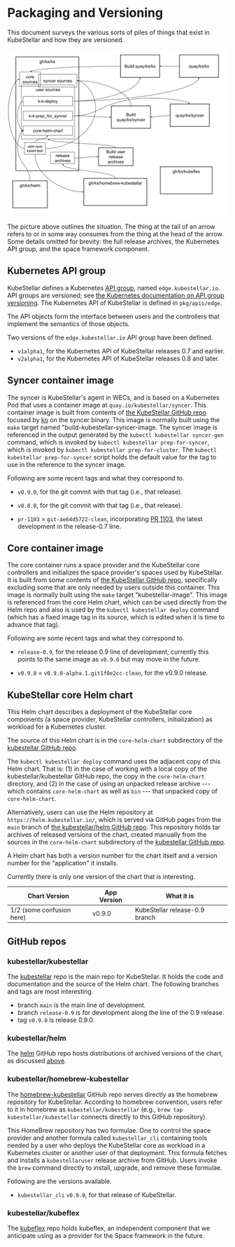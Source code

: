 # Packaging and Versioning

This document surveys the various sorts of piles of things that exist
in KubeStellar and how they are versioned.

![outline of things](KubeStellar-Versioned-and-Distributed-Things.svg)

The picture above outlines the situation. The thing at the tail of an
arrow refers to or in some way consumes from the thing at the head of
the arrow. Some details omitted for brevity: the full release
archives, the Kubernetes API group, and the space framework component.


## Kubernetes API group

KubeStellar defines a Kubernetes [API
group](https://kubernetes.io/docs/reference/using-api/#api-groups),
named `edge.kubestellar.io`. API groups are versioned; see [the
Kubernetes documentation on API group
versioning](https://kubernetes.io/docs/reference/using-api/#api-versioning). The
Kubernetes API of KubeStellar is defined in `pkg/apis/edge`.

The API objects form the interface between users and the controllers
that implement the semantics of those objects.

Two versions of the `edge.kubestellar.io` API group have been defined.

- `v1alpha1`, for the Kubernetes API of KubeStellar releases 0.7 and earlier.
- `v2alpha1`, for the Kubernetes API of KubeStellar releases 0.8 and later.

## Syncer container image

The syncer is KubeStellar's agent in WECs, and is based on a
Kubernetes Pod that uses a container image at
`quay.io/kubestellar/syncer`. This container image is built from
contents of [the KubeStellar GitHub
repo](https://github.com/kubestellar/kubestellar) focused by
[ko](https://github.com/ko-build/ko) on the syncer binary. This image
is normally built using the `make` target named
"build-kubestellar-syncer-image. The syncer image is referenced in the
output generated by the `kubectl kubestellar syncer-gen` command,
which is invoked by `kubectl kubestellar prep-for-syncer`, which is
invoked by `kubectl kubestellar prep-for-cluster`. The `kubectl
kubestellar prep-for-syncer` script holds the default value for the
tag to use in the reference to the syncer image.

Following are some recent tags and what they correspond to.

- `v0.9.0`, for the git commit with that tag (i.e., that release).

- `v0.8.0`, for the git commit with that tag (i.e., that release).

- `pr-1103` = `git-ae64d5722-clean`, incorporating [PR
  1103](https://github.com/kubestellar/kubestellar/pull/1103), the
  latest development in the release-0.7 line.

## Core container image

The core container runs a space provider and the KubeStellar core
controllers and initializes the space provider's spaces used by KubeStellar. It is built from some
contents of [the KubeStellar GitHub
repo](https://github.com/kubestellar/kubestellar), specifically
excluding some that are only needed by users outside this
container. This image is normally built using the `make` target
"kubestellar-image". This image is referenced from the core Helm
chart, which can be used directly from the Helm repo and also is used
by the `kubectl kubestellar deploy` command (which has a fixed image
tag in its source, which is edited when it is time to advance that
tag).

Following are some recent tags and what they correspond to.

- `release-0.9`, for the release 0.9 line of development; currently
  this points to the same image as `v0.9.0`
  but may move in the future.

- `v0.9.0` = `v0.9.0-alpha.1.git1f0e2cc-clean`, for the v0.9.0 release.

## KubeStellar core Helm chart

This Helm chart describes a deployment of the KubeStellar core
components (a space provider, KubeStellar controllers, initialization) as
workload for a Kubernetes cluster.

The source of this Helm chart is in the `core-helm-chart` subdirectory
of the [kubestellar GitHub repo](#kubestellarkubestellar).

The `kubectl kubestellar deploy` command uses the adjacent copy of
this Helm chart. That is: (1) in the case of working with a local copy
of the kubestellar/kubestellar GitHub repo, the copy in the
`core-helm-chart` directory, and (2) in the case of using an unpacked
release archive --- which contains `core-helm-chart` as well as `bin`
--- that unpacked copy of `core-helm-chart`.

Alternatively, users can use the Helm repository at
`https://helm.kubestellar.io/`, which is served via GitHub pages from
the `main` branch of [the kubestellar/helm GitHub
repo](#kubestellarhelm). This repository holds tar archives of
released versions of the chart, created manually from the sources in
the `core-helm-chart` subdirectory of the [kubestellar GitHub
repo](#kubestellarkubestellar).

A Helm chart has both a version number for the chart itself and a
version number for the "application" it installs.

Currently there is only one version of the chart that is interesting.

| Chart Version | App Version | What it is |
| ------------- | ----------- | ---------- |
| 1/2 (some confusion here) |     v0.9.0  | KubeStellar release-0.9 branch |

## GitHub repos

### kubestellar/kubestellar

The [kubestellar](https://GitHub.com/kubestellar/kubestellar) repo is
the main repo for KubeStellar. It holds the code and documentation and
the source of the Helm chart. The following branches and tags are most
interesting.

- branch `main` is the main line of development.
- branch `release-0.9` is for development along the line of the 0.9 release.
- tag `v0.9.0` is release 0.9.0.

### kubestellar/helm

The [helm](https://GitHub.com/kubestellar/helm) GitHub repo hosts
distributions of archived versions of the chart, as discussed
[above](#kubestellar-core-helm-chart).

### kubestellar/homebrew-kubestellar

The
[homebrew-kubestellar](https://GitHub.com/kubestellar/homebrew-kubestellar)
GitHub repo serves directly as the homebrew repository for
KubeStellar. According to homebrew convention, users refer to it in
homebrew as `kubestellar/kubestellar` (e.g., `brew tap
kubestellar/kubestellar` connects directly to this GitHub repository).

This HomeBrew repository has two formulae.  One to control the space
provider and another formula called `kubestellar_cli` containing tools needed by a
user who deploys the KubeStellar core as workload in a Kubernetes
cluster or another user of that deployment. This formula fetches and
installs a `kubestellaruser` release archive from GitHub. Users invoke
the `brew` command directly to install, upgrade, and remove these
formulae.

Following are the versions available.

- `kubestellar_cli` `v0.9.0`, for that release of KubeStellar.

### kubestellar/kubeflex

The [kubeflex](https://GitHub.com/kubestellar/kubeflex) repo holds
kubeflex, an independent component that we anticipate using as a
provider for the Space framework in the future.
